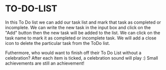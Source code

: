 # TO-DO-LIST

In this To Do list we can add our task list and mark that task as completed or incomplete. We can write the new task in the input box and click on the "Add" button then the new task will be added to the list.
We can click on the task name to mark it as completed or incomplete task. We will add a close icon to delete the particular task from the ToDo list.

Futhermore, who would want to finish off their To Do List without a celebration? After each item is ticked, a celebration sound will play :) Small achievements are still an achievement!
